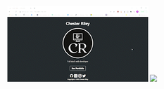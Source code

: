 <img src="https://github.com/bvrple/portfolio_website/blob/main/application/static/Chester_Riley_-_CV_Portfolio_-_Google_Chrome_2022-02-13_17-04-41_AdobeCreativeCloudExpress.gif" />

<img src="https://github.com/bvrple/portfolio_website/blob/main/application/static/Chester_Riley_-_CV_Portfolio_-_Google_Chrome_2022-02-13_17-04-41_AdobeCreativeCloudExpress%20(1).gif"/>

